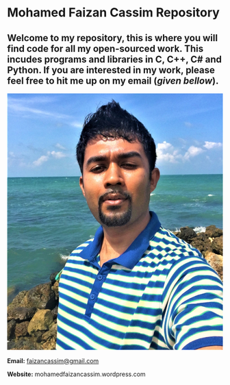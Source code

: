 # Mohamed Faizan Cassim Repository
## Welcome to my repository, this is where you will find code for all my open-sourced work. This incudes programs and libraries in C, C++, C# and Python. If you are interested in my work, please feel free to hit me up on my email (*given bellow*).


![Mohamed Faizan Cassim](prof_pic.JPG)

**Email:** faizancassim@gmail.com

**Website:** mohamedfaizancassim.wordpress.com